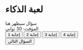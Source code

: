 <!DOCTYPE html>
<html lang="ar">
<head>
    <meta charset="UTF-8">
    <meta name="viewport" content="width=device-width, initial-scale=1.0">
    <title>لعبة الذكاء</title>
    <link rel="stylesheet" href="styles.css">
</head>
<body>
    <div class="game-container">
        <h1>لعبة الذكاء</h1>
        <div id="question">سؤال سيظهر هنا</div>
        <div id="timer">المؤقت: <span id="time">30</span> ثواني</div>
        <div id="answers">
            <button class="answer-btn" onclick="checkAnswer(1)">إجابة 1</button>
            <button class="answer-btn" onclick="checkAnswer(2)">إجابة 2</button>
            <button class="answer-btn" onclick="checkAnswer(3)">إجابة 3</button>
            <button class="answer-btn" onclick="checkAnswer(4)">إجابة 4</button>
        </div>
        <div id="result"></div>
        <button id="next-btn" onclick="nextQuestion()">السؤال التالي</button>
    </div>
    <script src="script.js"></script>
</body>
</html>
